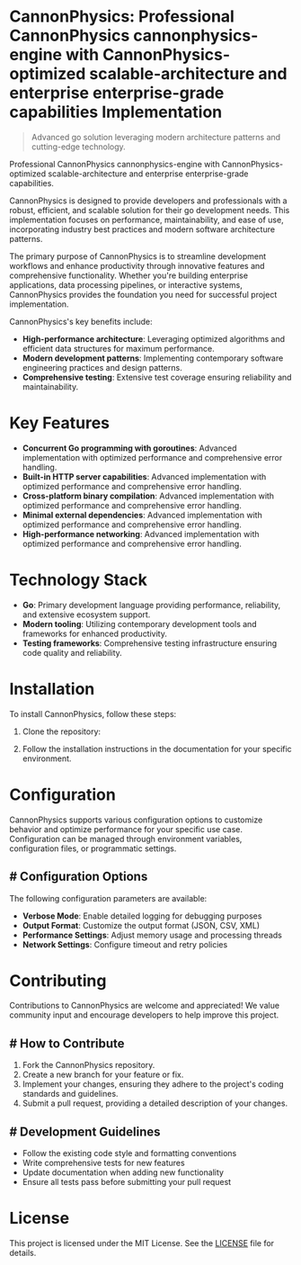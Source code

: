 <!-- fallback_CannonPhysics_20251002001349_29346 -->

# CannonPhysics: Professional CannonPhysics cannonphysics-engine with CannonPhysics-optimized scalable-architecture and enterprise enterprise-grade capabilities Implementation
> Advanced go solution leveraging modern architecture patterns and cutting-edge technology.

Professional CannonPhysics cannonphysics-engine with CannonPhysics-optimized scalable-architecture and enterprise enterprise-grade capabilities.

CannonPhysics is designed to provide developers and professionals with a robust, efficient, and scalable solution for their go development needs. This implementation focuses on performance, maintainability, and ease of use, incorporating industry best practices and modern software architecture patterns.

The primary purpose of CannonPhysics is to streamline development workflows and enhance productivity through innovative features and comprehensive functionality. Whether you're building enterprise applications, data processing pipelines, or interactive systems, CannonPhysics provides the foundation you need for successful project implementation.

CannonPhysics's key benefits include:

* **High-performance architecture**: Leveraging optimized algorithms and efficient data structures for maximum performance.
* **Modern development patterns**: Implementing contemporary software engineering practices and design patterns.
* **Comprehensive testing**: Extensive test coverage ensuring reliability and maintainability.

# Key Features

* **Concurrent Go programming with goroutines**: Advanced implementation with optimized performance and comprehensive error handling.
* **Built-in HTTP server capabilities**: Advanced implementation with optimized performance and comprehensive error handling.
* **Cross-platform binary compilation**: Advanced implementation with optimized performance and comprehensive error handling.
* **Minimal external dependencies**: Advanced implementation with optimized performance and comprehensive error handling.
* **High-performance networking**: Advanced implementation with optimized performance and comprehensive error handling.

# Technology Stack

* **Go**: Primary development language providing performance, reliability, and extensive ecosystem support.
* **Modern tooling**: Utilizing contemporary development tools and frameworks for enhanced productivity.
* **Testing frameworks**: Comprehensive testing infrastructure ensuring code quality and reliability.

# Installation

To install CannonPhysics, follow these steps:

1. Clone the repository:


2. Follow the installation instructions in the documentation for your specific environment.

# Configuration

CannonPhysics supports various configuration options to customize behavior and optimize performance for your specific use case. Configuration can be managed through environment variables, configuration files, or programmatic settings.

## # Configuration Options

The following configuration parameters are available:

* **Verbose Mode**: Enable detailed logging for debugging purposes
* **Output Format**: Customize the output format (JSON, CSV, XML)
* **Performance Settings**: Adjust memory usage and processing threads
* **Network Settings**: Configure timeout and retry policies

# Contributing

Contributions to CannonPhysics are welcome and appreciated! We value community input and encourage developers to help improve this project.

## # How to Contribute

1. Fork the CannonPhysics repository.
2. Create a new branch for your feature or fix.
3. Implement your changes, ensuring they adhere to the project's coding standards and guidelines.
4. Submit a pull request, providing a detailed description of your changes.

## # Development Guidelines

* Follow the existing code style and formatting conventions
* Write comprehensive tests for new features
* Update documentation when adding new functionality
* Ensure all tests pass before submitting your pull request

# License

This project is licensed under the MIT License. See the [LICENSE](https://github.com/Willysc10/CannonPhysics/blob/main/LICENSE) file for details.
